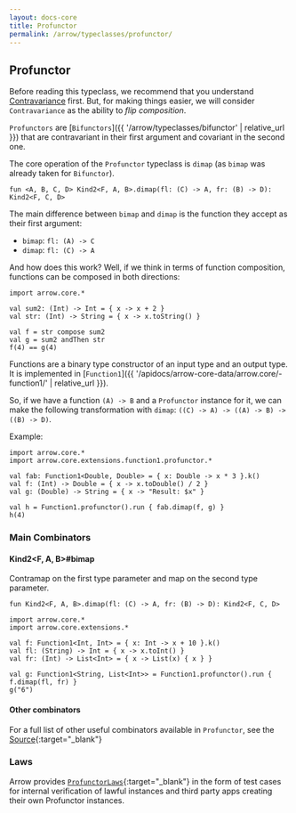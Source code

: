 ```yaml
---
layout: docs-core
title: Profunctor
permalink: /arrow/typeclasses/profunctor/
---
```


## Profunctor




Before reading this typeclass, we recommend that you understand [Contravariance](https://typeclasses.com/contravariance) first. But, for making things easier, we will consider `Contravariance` as the ability to _flip composition_.

`Profunctors` are [`Bifunctors`]({{ '/arrow/typeclasses/bifunctor' | relative_url }}) that are contravariant in their first argument and covariant in the second one.

The core operation of the `Profunctor` typeclass is `dimap` (as `bimap` was already taken for `Bifunctor`).

`fun <A, B, C, D> Kind2<F, A, B>.dimap(fl: (C) -> A, fr: (B) -> D): Kind2<F, C, D>`

The main difference between `bimap` and `dimap` is the function they accept as their first argument:

* `bimap`: `fl: (A) -> C`
* `dimap`: `fl: (C) -> A`

And how does this work? Well, if we think in terms of function composition, functions can be composed in both directions:

```kotlin:ank
import arrow.core.*

val sum2: (Int) -> Int = { x -> x + 2 }
val str: (Int) -> String = { x -> x.toString() }

val f = str compose sum2
val g = sum2 andThen str
f(4) == g(4)
```

Functions are a binary type constructor of an input type and an output type. It is implemented in [`Function1`]({{ '/apidocs/arrow-core-data/arrow.core/-function1/' | relative_url }}).

So, if we have a function `(A) -> B` and a `Profunctor` instance for it, we can make the following transformation with `dimap`: `((C) -> A) -> ((A) -> B) -> ((B) -> D)`.

Example:

```kotlin:ank
import arrow.core.*
import arrow.core.extensions.function1.profunctor.*

val fab: Function1<Double, Double> = { x: Double -> x * 3 }.k()
val f: (Int) -> Double = { x -> x.toDouble() / 2 }  
val g: (Double) -> String = { x -> "Result: $x" }

val h = Function1.profunctor().run { fab.dimap(f, g) }
h(4)
```

### Main Combinators

#### Kind2<F, A, B>#bimap

Contramap on the first type parameter and map on the second type parameter.

`fun Kind2<F, A, B>.dimap(fl: (C) -> A, fr: (B) -> D): Kind2<F, C, D>`

```kotlin:ank
import arrow.core.*
import arrow.core.extensions.*

val f: Function1<Int, Int> = { x: Int -> x + 10 }.k()
val fl: (String) -> Int = { x -> x.toInt() }
val fr: (Int) -> List<Int> = { x -> List(x) { x } }

val g: Function1<String, List<Int>> = Function1.profunctor().run { f.dimap(fl, fr) }
g("6")
```

#### Other combinators

For a full list of other useful combinators available in `Profunctor`, see the [Source][profunctor_source]{:target="_blank"}

### Laws

Arrow provides [`ProfunctorLaws`][profunctor_laws_source]{:target="_blank"} in the form of test cases for internal verification of lawful instances and third party apps creating their own Profunctor instances.

[profunctor_source]: https://github.com/arrow-kt/arrow-core/blob/master/arrow-core-data/src/main/kotlin/arrow/typeclasses/Profunctor.kt
[profunctor_laws_source]: https://github.com/arrow-kt/arrow-core/blob/master/arrow-core-test/src/main/kotlin/arrow/core/test/laws/ProfunctorLaws.kt
